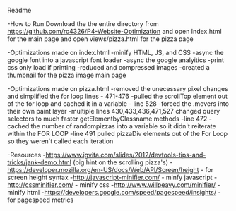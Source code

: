 Readme

-How to Run
		Download the the entire directory from https://github.com/rc4326/P4-Website-Optimization and open Index.html for the main page and open views/pizza.html for the pizza page

-Optimizations made on index.html
	-minify HTML, JS, and CSS
	-async the google font into a javascript font loader
	-async the google analyitics
	-print css only load if printing
	-reduced and compressed images
	-created a thumbnail for the pizza image main page
	
-Optimizations made on pizza.html
	-removed the unecessary pixel changes and simplified the for loop lines - 471-476
	-pulled the scrollTop element out of the for loop and cached it in a variable - line 528
	-forced the .movers into their own paint layer
	-multiple lines 430,433,436,471,527 changed query selectors to much faster getElementbyClassname methods
	-line 472 - cached the number of randompizzas into a variable so it didn't reiterate within the FOR LOOP
	-line 491 pulled pizzaDiv elements out of the For Loop so they weren't called each iteration
	
	
	
-Resources
	-https://www.igvita.com/slides/2012/devtools-tips-and-tricks/jank-demo.html (big hint on the scrolling pizza's)
	-https://developer.mozilla.org/en-US/docs/Web/API/Screen/height - for screen height syntax
	-http://javascript-minifier.com/ - minfy javascript
	-http://cssminifier.com/ - minify css
	-http://www.willpeavy.com/minifier/ - minify html
	-https://developers.google.com/speed/pagespeed/insights/ - for pagespeed metrics
	